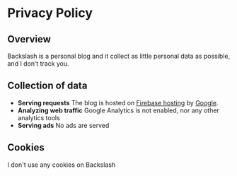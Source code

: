 # Privacy Policy

## Overview

Backslash is a personal blog and it collect as little personal data as possible, and I don’t track you.

## Collection of data
- **Serving requests** The blog is hosted on [Firebase hosting](https://firebase.google.com/docs/hosting) by [Google](https://firebase.google.com).
- **Analyzing web traffic** Google Analytics is not enabled, nor any other analytics tools
- **Serving ads** No ads are served

## Cookies
I don't use any cookies on Backslash